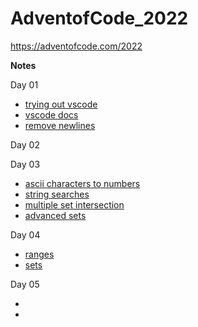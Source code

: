 # AdventofCode_2022

https://adventofcode.com/2022

**Notes**

Day 01 

 - [trying out vscode](https://realpython.com/python-development-visual-studio-code/)
 - [vscode docs](https://code.visualstudio.com/docs/?dv=linux64_deb)
 - [remove newlines](https://stackoverflow.com/questions/8270092/remove-all-whitespace-in-a-string)


Day 02


Day 03
 - [ascii characters to numbers](https://stackoverflow.com/questions/4528982/convert-alphabet-letters-to-number-in-python)
 - [string searches](https://www.dummies.com/article/technology/programming-web-design/python/how-to-search-within-a-string-in-python-148334/)
 - [multiple set intersection](https://stackoverflow.com/questions/2541752/best-way-to-find-the-intersection-of-multiple-sets)
 - [advanced sets](https://www.udemy.com/course/complete-python-bootcamp/learn/lecture/3650898#search)


Day 04
 - [ranges](https://realpython.com/python-range/)
 - [sets](https://realpython.com/python-sets/)


Day 05
 - []()
 - []()